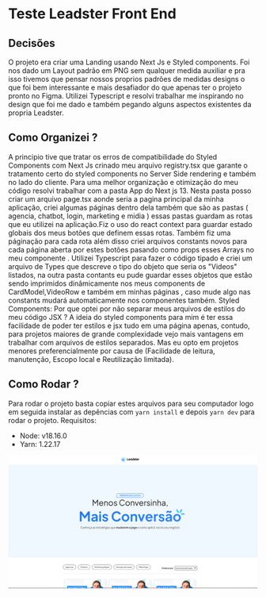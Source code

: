 # Teste Leadster Front End

## Decisões

O projeto era criar uma Landing usando Next Js e Styled components. Foi nos dado um Layout padrão em PNG sem qualquer medida auxiliar e pra isso tivemos que pensar nossos proprios padrões de medidas designs o que foi bem interessante e mais desafiador do que apenas ter o projeto pronto no Figma. Utilizei Typescript e resolvi trabalhar me inspirando no design que foi me dado e também pegando alguns aspectos existentes da propria Leadster.

## Como Organizei ?

A principio tive que tratar os erros de compatibilidade do Styled Components com Next Js crinado meu arquivo registry.tsx que garante o tratamento certo do styled components no Server Side rendering e também no lado do cliente.
Para uma melhor organização e otimização do meu código resolvi trabalhar com a pasta App do Next js 13. Nesta pasta posso criar um arquivo page.tsx aonde seria a pagina principal da minha aplicação, criei algumas páginas dentro dela também que são as pastas ( agencia, chatbot, login, marketing e midia ) essas pastas guardam as rotas que eu utilizei na aplicação.Fiz o uso do react context para guardar estado globais dos meus botões que definem essas rotas. Também fiz uma páginação para cada rota além disso criei arquivos constants novos para cada página aberta por estes botões pasando como props esses Arrays no meu componente <VideoRow />.
Utilizei Typescript para fazer o código tipado e criei um arquivo de Types que descreve o tipo do objeto que seria os "Videos" listados, na outra pasta contants eu pude guardar esses objetos que estão sendo imprimidos dinâmicamente nos meus components de CardModel,VideoRow e também em minhas páginas , caso mude algo nas constants mudará automaticamente nos componentes também.
Styled Components: Por que optei por não separar meus arquivos de estilos do meu código JSX ? A ideia do styled components para mim é ter essa facilidade de poder ter estilos e jsx tudo em uma página apenas, contudo, para projetos maiores de grande complexidade vejo mais vantagens em trabalhar com arquivos de estilos separados. Mas eu opto em projetos menores preferencialmente por causa de (Facilidade de leitura, manutenção, Escopo local e Reutilização limitada).

## Como Rodar ? 

Para rodar o projeto basta copiar estes arquivos para seu computador logo em seguida instalar as depências com `yarn install` e depois `yarn dev` para rodar o projeto.
Requisitos:
- Node: v18.16.0
- Yarn: 1.22.17

![Leadster](./Screenshot_1.png)
